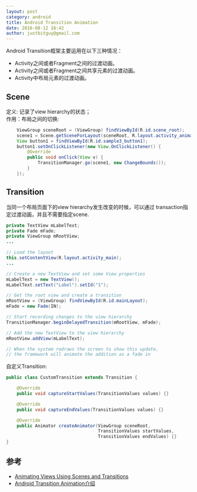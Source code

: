 ```yaml
---
layout: post
category: android
title: Android Transition Animation
date: 2016-08-12 16:42
author: justbitguy@gmail.com
---
```


Android Transition框架主要运用在以下三种情况：

- Activity之间或者Fragment之间的过渡动画。
- Activity之间或者Fragment之间共享元素的过渡动画。
- Activity中布局元素的过渡动画。

## Scene
定义: 记录了view hierarchy的状态；  
作用：布局之间的切换:

```java
	ViewGroup sceneRoot = (ViewGroup) findViewById(R.id.scene_root);
	scene1 = Scene.getSceneForLayout(sceneRoot, R.layout.activity_animations_scene1, this);
	View button1 = findViewById(R.id.sample3_button1);
	button1.setOnClickListener(new View.OnClickListener() {
	    @Override
	    public void onClick(View v) {
	        TransitionManager.go(scene1, new ChangeBounds());
	    }
	});
```

## Transition
当同一个布局页面下的view hierarchy发生改变的时候，可以通过 transaction指定过渡动画，并且不需要指定scene.

```java
private TextView mLabelText;
private Fade mFade;
private ViewGroup mRootView;
...

// Load the layout
this.setContentView(R.layout.activity_main);
...

// Create a new TextView and set some View properties
mLabelText = new TextView();
mLabelText.setText("Label").setId("1");

// Get the root view and create a transition
mRootView = (ViewGroup) findViewById(R.id.mainLayout);
mFade = new Fade(IN);

// Start recording changes to the view hierarchy
TransitionManager.beginDelayedTransition(mRootView, mFade);

// Add the new TextView to the view hierarchy
mRootView.addView(mLabelText);

// When the system redraws the screen to show this update,
// the framework will animate the addition as a fade in
```

自定义Transition:

```java
public class CustomTransition extends Transition {

    @Override
    public void captureStartValues(TransitionValues values) {}

    @Override
    public void captureEndValues(TransitionValues values) {}

    @Override
    public Animator createAnimator(ViewGroup sceneRoot,
                                   TransitionValues startValues,
                                   TransitionValues endValues) {}
}
```

## 参考

-  [Animating Views Using Scenes and Transitions](https://developer.android.com/training/transitions/index.html)
- [Android Transition Animation介绍](http://www.in-droid.com/2016/04/28/Android-Transition-Animation%E4%BB%8B%E7%BB%8D/)
